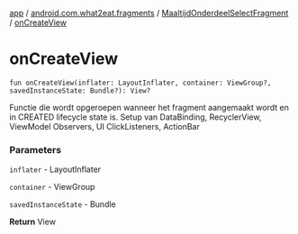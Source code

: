 [app](../../index.md) / [android.com.what2eat.fragments](../index.md) / [MaaltijdOnderdeelSelectFragment](index.md) / [onCreateView](./on-create-view.md)

# onCreateView

`fun onCreateView(inflater: LayoutInflater, container: ViewGroup?, savedInstanceState: Bundle?): View?`

Functie die wordt opgeroepen wanneer het fragment aangemaakt wordt en in CREATED lifecycle state is.
Setup van DataBinding, RecyclerView, ViewModel Observers, UI ClickListeners, ActionBar

### Parameters

`inflater` - LayoutInflater

`container` - ViewGroup

`savedInstanceState` - Bundle

**Return**
View

